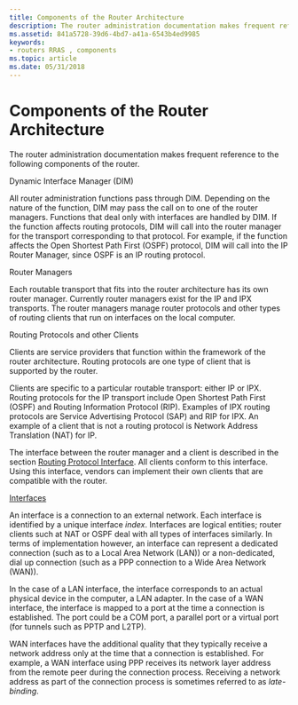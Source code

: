 ```yaml
---
title: Components of the Router Architecture
description: The router administration documentation makes frequent reference to the following components of the router.
ms.assetid: 841a5728-39d6-4bd7-a41a-6543b4ed9985
keywords:
- routers RRAS , components
ms.topic: article
ms.date: 05/31/2018
---
```


# Components of the Router Architecture

The router administration documentation makes frequent reference to the following components of the router.

Dynamic Interface Manager (DIM)

All router administration functions pass through DIM. Depending on the nature of the function, DIM may pass the call on to one of the router managers. Functions that deal only with interfaces are handled by DIM. If the function affects routing protocols, DIM will call into the router manager for the transport corresponding to that protocol. For example, if the function affects the Open Shortest Path First (OSPF) protocol, DIM will call into the IP Router Manager, since OSPF is an IP routing protocol.

Router Managers

Each routable transport that fits into the router architecture has its own router manager. Currently router managers exist for the IP and IPX transports. The router managers manage router protocols and other types of routing clients that run on interfaces on the local computer.

Routing Protocols and other Clients

Clients are service providers that function within the framework of the router architecture. Routing protocols are one type of client that is supported by the router.

Clients are specific to a particular routable transport: either IP or IPX. Routing protocols for the IP transport include Open Shortest Path First (OSPF) and Routing Information Protocol (RIP). Examples of IPX routing protocols are Service Advertising Protocol (SAP) and RIP for IPX. An example of a client that is not a routing protocol is Network Address Translation (NAT) for IP.

The interface between the router manager and a client is described in the section [Routing Protocol Interface](about-routing-protocol-interface.md). All clients conform to this interface. Using this interface, vendors can implement their own clients that are compatible with the router.

[Interfaces](interfaces.md)

An interface is a connection to an external network. Each interface is identified by a unique interface *index*. Interfaces are logical entities; router clients such at NAT or OSPF deal with all types of interfaces similarly. In terms of implementation however, an interface can represent a dedicated connection (such as to a Local Area Network (LAN)) or a non-dedicated, dial up connection (such as a PPP connection to a Wide Area Network (WAN)).

In the case of a LAN interface, the interface corresponds to an actual physical device in the computer, a LAN adapter. In the case of a WAN interface, the interface is mapped to a port at the time a connection is established. The port could be a COM port, a parallel port or a virtual port (for tunnels such as PPTP and L2TP).

WAN interfaces have the additional quality that they typically receive a network address only at the time that a connection is established. For example, a WAN interface using PPP receives its network layer address from the remote peer during the connection process. Receiving a network address as part of the connection process is sometimes referred to as *late-binding*.

 

 





